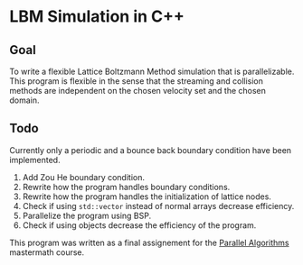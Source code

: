 # LBM Simulation in C++

## Goal
To write a flexible Lattice Boltzmann Method simulation that is parallelizable.
This program is flexible in the sense that the streaming and collision methods are independent on the chosen velocity set and the chosen domain.

## Todo
Currently only a periodic and a bounce back boundary condition have been implemented.

1. Add Zou He boundary condition.
2. Rewrite how the program handles boundary conditions.
3. Rewrite how the program handles the initialization of lattice nodes.
4. Check if using `std::vector` instead of normal arrays decrease efficiency.
5. Parallelize the program using BSP.
6. Check if using objects decrease the efficiency of the program.

This program was written as a final assignement for the [Parallel Algorithms](http://www.staff.science.uu.nl/~bisse101/Education/PA/pa.html) mastermath course.
